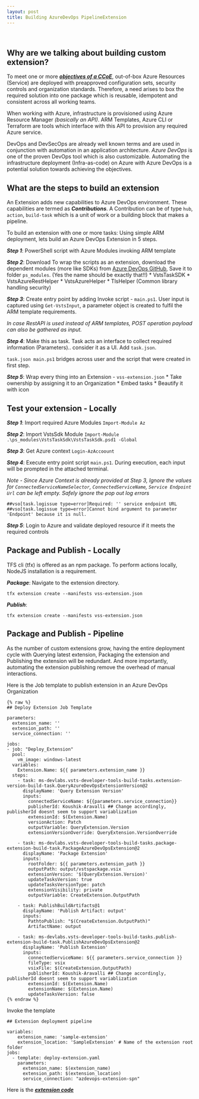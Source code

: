```yaml
---
layout: post
title: Building AzureDevOps PipelineExtension
---
```

<!-- Post Content -->

<br/>

## Why are we talking about building custom extension?

To meet one or more **_[objectives of a CCoE](https://docs.microsoft.com/en-us/azure/cloud-adoption-framework/organize/cloud-center-of-excellence#key-responsibilities)_**, out-of-box Azure Resources (Service) are deployed with preapproved configuration sets, security controls and organization standards. Therefore, a need arises to box the required solution into one package which is reusable, idempotent and consistent across all working teams. 

When working with Azure, infrastructure is provisioned using Azure Resource Manager _(basically an API)_. ARM Templates, Azure CLI or Terraform are tools which interface with this API to provision any required Azure service. 

DevOps and DevSecOps are already well known terms and are used in conjunction with automation in an application architecture. _Azure DevOps_ is one of the proven DevOps tool which is also customizable. Automating the infrastructure deployment (Infra-as-code) on Azure with Azure DevOps is a potential solution towards achieving the objectives. 

## What are the steps to build an extension

An Extension adds new capabilities to Azure DevOps environment. These capabilities are termed as **_Contributions_**. A Contribution can be of type ```hub```, ```action```, ```build-task``` which is a unit of work or a building block that makes a pipeline. 

To build an extension with one or more tasks:
Using simple ARM deployment, lets build an Azure DevOps Extension in 5 steps.

**_Step 1_**: PowerShell script with Azure Modules invoking ARM template

**_Step 2_**: Download To wrap the scripts as an extension, download the dependent modules (more like SDKs) from [Azure DevOps GitHub](https://github.com/microsoft/azure-pipelines-tasks/tree/master/Tasks/Common), Save it to folder ```ps_modules```. (Yes the name should be exactly that!!)
    * VstsTaskSDK
    * VstsAzureRestHelper
    * VstsAzureHelper
    * TlsHelper (Common library handling security)

**_Step 3_**: Create entry point by adding Invoke script - ```main.ps1```. User input is captured using ```Get-VstsInput```, a parameter object is created to fulfil the ARM template requirements. 

*In case RestAPI is used instead of ARM templates, POST operation payload can also be gathered as input.*

**_Step 4_**: Make this as task. Task acts an interface to collect required information (Parameters).. consider it as a UI. Add ```task.json```. 

```task.json main.ps1``` bridges across user and the script that were created in first step. 

**_Step 5_**: Wrap every thing into an Extension - ```vss-extension.json```
    * Take ownership by assigning it to an Organization
    * Embed tasks
    * Beautify it with icon

## Test your extension - Locally

**_Step 1_**: Import required Azure Modules ```Import-Module Az```

**_Step 2_**: Import VstsSdk Module ```Import-Module .\ps_modules\VstsTaskSdk\VstsTaskSdk.psd1 -Global```

**_Step 3_**: Get Azure context ```Login-AzAccoount``` 

**_Step 4_**: Execute entry point script ```main.ps1```. During execution, each input will be prompted in the attached terminal.

*Note - Since Azure Context is already provided at Step 3, Ignore the values for ```ConnectedServiceNameSelector```, ```ConnectedServiceName```, ```Service Endpoint Url``` can be left empty. Safely ignore the pop out log errors* 
```
##vso[task.logissue type=error]Required: '' service endpoint URL
##vso[task.logissue type=error]Cannot bind argument to parameter 'Endpoint' because it is null.
```

**_Step 5_**: Login to Azure and validate deployed resource if it meets the required controls

## Package and Publish - Locally

TFS cli (tfx) is offered as an npm package. To perform actions locally, NodeJS installation is a requirement.

**_Package_**: Navigate to the extension directory. 

```tfx extension create --manifests vss-extension.json```

**_Publish_**: 

```tfx extension create --manifests vss-extension.json```

## Package and Publish - Pipeline

As the number of custom extensions grow, having the entire deployment cycle with Querying latest extension, Packaging the extension and Publishing the extension will be redundant. And more importantly, automating the extension publishing remove the overhead of manual interactions. 

Here is the Job template to publish extension in an Azure DevOps Organization

```
{% raw %}
## Deploy Extension Job Template

parameters:
  extension_name: ''
  extension_path: ''
  service_connection: ''

jobs:
- job: "Deploy_Extension"
  pool:
    vm_image: windows-latest
  variables:
    Extension.Name: ${{ parameters.extension_name }}
  steps:
    - task: ms-devlabs.vsts-developer-tools-build-tasks.extension-version-build-task.QueryAzureDevOpsExtensionVersion@2
      displayName: 'Query Extension Version'
      inputs:
        connectedServiceName: ${{parameters.service_connection}}
        publisherId: Koushik-Aravalli ## Change accordingly, publisherId doesnt seem to support variablization
        extensionId: $(Extension.Name)
        versionAction: Patch
        outputVariable: QueryExtension.Version
        extensionVersionOverride: QueryExtension.VersionOverride

    - task: ms-devlabs.vsts-developer-tools-build-tasks.package-extension-build-task.PackageAzureDevOpsExtension@2
      displayName: 'Package Extension'
      inputs:
        rootFolder: ${{ parameters.extension_path }}
        outputPath: output/vstspackage.vsix
        extensionVersion: '$(QueryExtension.Version)'
        updateTasksVersion: true
        updateTasksVersionType: patch
        extensionVisibility: private
        outputVariable: CreateExtension.OutputPath

    - task: PublishBuildArtifacts@1
      displayName: 'Publish Artifact: output'
      inputs:
        PathtoPublish: "$(CreateExtension.OutputPath)"
        ArtifactName: output

    - task: ms-devlabs.vsts-developer-tools-build-tasks.publish-extension-build-task.PublishAzureDevOpsExtension@2
      displayName: 'Publish Extension'
      inputs:
        connectedServiceName: ${{ parameters.service_connection }}
        fileType: vsix
        vsixFile: $(CreateExtension.OutputPath)
        publisherId: Koushik-Aravalli ## Change accordingly, publisherId doesnt seem to support variablization
        extensionId: $(Extension.Name)
        extensionName: $(Extension.Name)
        updateTasksVersion: false
{% endraw %}
```

Invoke the template

```
## Extension deployment pipeline

variables:
    extension_name: 'sample-extension'
    extension_location: 'SampleExtension' # Name of the extension root folder
jobs:
  - template: deploy-extension.yaml
    parameters:
      extension_name: $(extension_name)
      extension_path: $(extension_location)
      service_connection: "azdevops-extension-spn"
```

Here is the **_[extension code](https://github.com/koushik-aravalli/azuredevops-pipeline-extension)_**